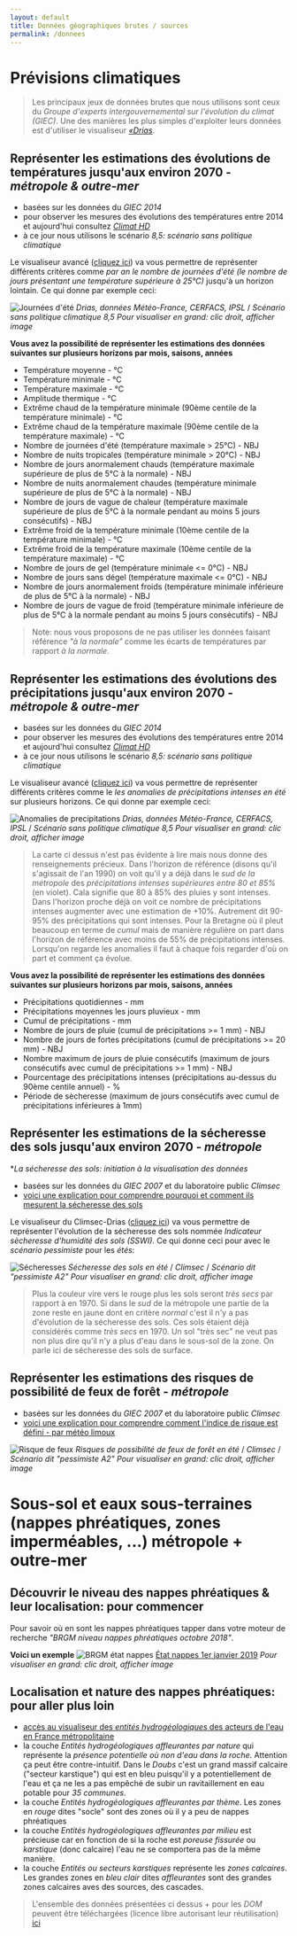 ```yaml
---
layout: default
title: Données géographiques brutes / sources
permalink: /donnees
---
```


# Prévisions climatiques

> Les principaux jeux de données brutes que nous utilisons sont ceux du *Groupe d'experts intergouvernemental sur l'évolution du climat (GIEC)*. Une des manières les plus simples d'exploiter leurs données est d'utiliser le visualiseur [*«Drias*](http://drias-climat.fr/). 

Représenter les estimations des évolutions de températures jusqu'aux environ 2070 - *métropole & outre-mer*
---

* basées sur les données du *GIEC 2014*
* pour observer les mesures des évolutions des températures entre 2014 et aujourd'hui consultez [*Climat HD*](http://www.meteofrance.fr/climat-passe-et-futur/climathd)
* à ce jour nous utilisons le scénario *8,5: scénario sans politique climatique*

Le visualiseur avancé ([cliquez ici](http://drias-climat.fr/decouverte/carte/experience?region=SAFRAN&generation=rcp)) va vous permettre de représenter différents critères comme *par an le nombre de journées d'été (le nombre de jours présentant une température supérieure à 25°C)* jusqu'à un horizon lointain. Ce qui donne par exemple ceci: 

![Journées d'été](../pages/images/climatjourneesete.png)
*Drias, données Météo-France, CERFACS, IPSL* / *Scénario sans politique climatique 8,5*
*Pour visualiser en grand: clic droit, afficher image*

**Vous avez la possibilité de représenter les estimations des données suivantes sur plusieurs horizons par mois, saisons, années**
* Température moyenne - °C 
* Température minimale - °C
* Température maximale - °C
* Amplitude thermique - °C 
* Extrême chaud de la température minimale (90ème centile de la température minimale) - °C
* Extrême chaud de la température maximale (90ème centile de la température maximale) - °C
* Nombre de journées d'été (température maximale > 25°C) - NBJ 
* Nombre de nuits tropicales (température minimale > 20°C) - NBJ 
* Nombre de jours anormalement chauds (température maximale supérieure de plus de 5°C à la normale) - NBJ
* Nombre de nuits anormalement chaudes (température minimale supérieure de plus de 5°C à la normale) - NBJ 
* Nombre de jours de vague de chaleur (température maximale supérieure de plus de 5°C à la normale pendant au moins 5 jours consécutifs) - NBJ 
* Extrême froid de la température minimale (10ème centile de la température minimale) - °C 
* Extrême froid de la température maximale (10ème centile de la température maximale) - °C 
* Nombre de jours de gel (température minimale <= 0°C) - NBJ 
* Nombre de jours sans dégel (température maximale <= 0°C) - NBJ 
* Nombre de jours anormalement froids (température minimale inférieure de plus de 5°C à la normale) - NBJ 
* Nombre de jours de vague de froid (température minimale inférieure de plus de 5°C à la normale pendant au moins 5 jours consécutifs) - NBJ

> Note: nous vous proposons de ne pas utiliser les données faisant référence *"à la normale"* comme les écarts de températures par rapport *à la normale*. 

Représenter les estimations des évolutions des précipitations jusqu'aux environ 2070 - *métropole & outre-mer*
---

* basées sur les données du *GIEC 2014*
* pour observer les mesures des évolutions des températures entre 2014 et aujourd'hui consultez [*Climat HD*](http://www.meteofrance.fr/climat-passe-et-futur/climathd)
* à ce jour nous utilisons le scénario *8,5: scénario sans politique climatique*

Le visualiseur avancé ([cliquez ici](http://drias-climat.fr/decouverte/carte/experience?region=SAFRAN&generation=rcp)) va vous permettre de représenter différents critères comme le *les anomalies de précipitations intenses en été* sur plusieurs horizons. Ce qui donne par exemple ceci: 

![Anomalies de precipitations](../pages/images/anomaliesprecipitationsete.png)
*Drias, données Météo-France, CERFACS, IPSL* / *Scénario sans politique climatique 8,5*
*Pour visualiser en grand: clic droit, afficher image*

> La carte ci dessus n'est pas évidente à lire mais nous donne des renseignements précieux. Dans l'horizon de référence (disons qu'il s'agissait de l'an 1990) on voit qu'il y a déjà dans le *sud de la métropole* des *précipitations intenses supérieures entre 80 et 85%* (en violet). Cala signifie que 80 à 85% des pluies y sont intenses. Dans l'horizon proche déjà on voit ce nombre de précipitations intenses augmenter avec une estimation de +10%. Autrement dit 90-95% des précipitations qui sont intenses. Pour la Bretagne où il pleut beaucoup en terme de *cumul* mais de manière régulière on part dans l'horizon de référence avec moins de 55% de précipitations intenses. Lorsqu'on regarde les anomalies il faut à chaque fois regarder d'où on part et comment ça évolue.

**Vous avez la possibilité de représenter les estimations des données suivantes sur plusieurs horizons par mois, saisons, années**

* Précipitations quotidiennes - mm
* Précipitations moyennes les jours pluvieux - mm 
* Cumul de précipitations - mm 
* Nombre de jours de pluie (cumul de précipitations >= 1 mm) - NBJ
* Nombre de jours de fortes précipitations (cumul de précipitations >= 20 mm) - NBJ
* Nombre maximum de jours de pluie consécutifs (maximum de jours consécutifs avec cumul de précipitations >= 1 mm) - NBJ 
* Pourcentage des précipitations intenses (précipitations au-dessus du 90ème centile annuel) - % 
* Période de sècheresse (maximum de jours consécutifs avec cumul de précipitations inférieures à 1mm)

Représenter les estimations de la sécheresse des sols jusqu'aux environ 2070 - *métropole*
---

**La sécheresse des sols: initiation à la visualisation des données*

* basées sur les données du *GIEC 2007* et du laboratoire public *Climsec*
* [voici une explication pour comprendre pourquoi et comment ils mesurent la sécheresse des sols](https://www.umr-cnrm.fr/spip.php?article605)

Le visualiseur du Climsec-Drias ([cliquez ici](http://drias-climat.fr/decouverte/carte/climsec/experience)) va vous permettre de représenter l'évolution de la sécheresse des sols nommée *Indicateur sècheresse d'humidité des sols (SSWI)*. Ce qui donne ceci pour avec le *scénario pessimiste* pour les *étés*:

![Sécheresses](../pages/images/anomaliessecheresses.png)
*Sécheresse des sols en été* / *Climsec* / *Scénario dit "pessimiste A2"*
*Pour visualiser en grand: clic droit, afficher image*

> Plus la couleur vire vers le rouge plus les sols seront *très secs* par rapport à en 1970. Si dans le *sud* de la métropole une partie de la zone reste en jaune dont en critère *normal* c'est il n'y a pas d'évolution de la sécheresse des sols. Ces sols étaient déjà considérés comme *très secs* en 1970. Un sol "très sec" ne veut pas non plus dire qu'il n'y a plus d'eau dans le sous-sol de la zone. On parle ici de sécheresse des sols de surface.

Représenter les estimations des risques de possibilité de feux de forêt - *métropole*
---

* basées sur les données du *GIEC 2007* et du laboratoire public *Climsec*
* [voici une explication pour comprendre comment l'indice de risque est défini - par météo limoux](http://meteolimoux.fr/meteo%20feux%20de%20for%C3%AAt/index.html)

![Risque de feux](../pages/images/feudeforet.png)
*Risques de possibilité de feux de forêt en été* / *Climsec* / *Scénario dit "pessimiste A2"*
*Pour visualiser en grand: clic droit, afficher image*

# Sous-sol et eaux sous-terraines (nappes phréatiques, zones imperméables, ...) métropole + outre-mer

Découvrir le niveau des nappes phréatiques & leur localisation: pour commencer
---
Pour savoir où en sont les nappes phréatiques tapper dans votre moteur de recherche *"BRGM niveau nappes phréatiques octobre 2018"*. 

**Voici un exemple**
![BRGM état nappes](../pages/images/brgm-nappes.png)
[État nappes 1er janvier 2019](https://www.brgm.fr/publication-presse/etat-nappes-eau-souterraine-1er-janvier-2019) 
*Pour visualiser en grand: clic droit, afficher image*

Localisation et nature des nappes phréatiques: pour aller plus loin
---

* [accès au visualiseur des *entités hydrogéologiques* des acteurs de l'eau en France métropolitaine](https://bdlisa.eaufrance.fr/carte)
 * la couche *Entités hydrogéologiques affleurantes par nature* qui représente la *présence potentielle où non d'eau dans la roche*. Attention ça peut être contre-intuitif. Dans le *Doubs* c'est un grand massif calcaire ("secteur karstique") qui est en bleu puisqu'il y a potentiellement de l'eau et ça ne les a pas empêché de subir un ravitaillement en eau potable pour *35 communes*. 
 * la couche *Entités hydrogéologiques affleurantes par thème*. Les zones en *rouge* dites "socle" sont des zones où il y a peu de nappes phréatiques
 * la couche *Entités hydrogéologiques affleurantes par milieu* est précieuse car en fonction de si la roche est *poreuse* *fissurée* ou *karstique* (donc calcaire) l'eau ne se comportera pas de la même manière.
 * la couche *Entités ou secteurs karstiques* représente les *zones calcaires*. Les grandes zones en *bleu clair* dites *affleurantes* sont des grandes zones calcaires aves des sources, des cascades.

> L'ensemble des données présentées ci dessus + pour les *DOM* peuvent être téléchargées (licence libre autorisant leur réutilisation) [ici](https://www.data.gouv.fr/fr/search/?q=bdlisa)









